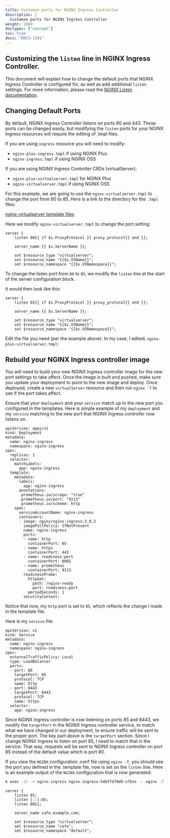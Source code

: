 ```yaml
---
title: Customze ports for NGINX Ingress Controller 
description: |
  Customze ports for NGINX Ingress Controller 
weight: 1800
doctypes: ["concept"]
toc: true
docs: "DOCS-1191"
---
```

## Customizing the `listen` line in NGINX Ingress Controller.

This document will explain how to change the default ports that NGINX Ingress Controller is configured for, as well as add additional `listen` settings. For more information, please read the [NGINX Listen documentation](http://nginx.org/en/docs/http/ngx_http_core_module.html#listen).


## Changing Default Ports

By default, NGINX Ingress Controller listens on ports 80 and 443. These ports can be changed easily, but modifying the `listen` ports for your NGINX Ingress resources will require the editing of .tmpl files.

If you are using `ingress` resource you will need to modify:
- `nginx-plus-ingress.tmpl` if using NGINX Plus
- `nginx-ingress.tmpl` if using NGINX OSS

If you are using NGINX Ingress Controller CRDs (virtualServer):
- `nginx-plus-virtualserver.tmpl` for NGINX Plus
- `nginx-virtualserver.tmpl` if using NGINX OSS

For this example, we are going to use the `nginx-virtualserver.tmpl` to change the port from 80 to 85. 
Here is a link to the directory for the `.tmpl` files:    

[nginx-virtualserver template files](https://github.com/nginxinc/kubernetes-ingress/tree/main/internal/configs/version2)


Here we modify `nginx-virtualserver.tmpl` to change the port setting:

```
server {
    listen 80{{ if $s.ProxyProtocol }} proxy_protocol{{ end }};

    server_name {{ $s.ServerName }};

    set $resource_type "virtualserver";
    set $resource_name "{{$s.VSName}}";
    set $resource_namespace "{{$s.VSNamespace}}";
```
To change the listen port from `80` to `85`, we modify the `listen` line at the start of the server configuration block.

It would then look like this:
```
server {
    listen 85{{ if $s.ProxyProtocol }} proxy_protocol{{ end }};

    server_name {{ $s.ServerName }};

    set $resource_type "virtualserver";
    set $resource_name "{{$s.VSName}}";
    set $resource_namespace "{{$s.VSNamespace}}";
```

Edit the file you need (per the example above). In my case, I edited, `nginx-plus-virtualserver.tmpl`:


## Rebuild your NGINX Ingress controller image

You will need to build your new NGINX Ingress controller image for the new port settings to take affect.
Once the image is built and pushed, make sure you update your deployment to point to the new image and deploy.
Once deployed, create a new `virtualServer` resource and then run `nginx -T` to see if the port takes affect.

Ensure that your `deployment` and your `service` match up to the new port you configured in the templates.
Here is simple example of my `deployment` and my `service` matching to the new port that NGINX Ingress controller now listens on.

```
apiVersion: apps/v1
kind: Deployment
metadata:
  name: nginx-ingress
  namespace: nginx-ingress
spec:
  replicas: 1
  selector:
    matchLabels:
      app: nginx-ingress
  template:
    metadata:
      labels:
        app: nginx-ingress
      annotations:
       prometheus.io/scrape: "true"
       prometheus.io/port: "9113"
       prometheus.io/scheme: http
    spec:
      serviceAccountName: nginx-ingress
      containers:
      - image: nginx/nginx-ingress:3.0.2
        imagePullPolicy: IfNotPresent
        name: nginx-ingress
        ports:
        - name: http
          containerPort: 85
        - name: https
          containerPort: 443
        - name: readiness-port
          containerPort: 8081
        - name: prometheus
          containerPort: 9113
        readinessProbe:
          httpGet:
            path: /nginx-ready
            port: readiness-port
          periodSeconds: 1
        securityContext:
```

Notice that now, my `http` port is set to `85`, which reflects the change I made in the template file.

Here is my `service` file:

```
apiVersion: v1
kind: Service
metadata:
  name: nginx-ingress
  namespace: nginx-ingress
spec:
  externalTrafficPolicy: Local
  type: LoadBalancer
  ports:
  - port: 80
    targetPort: 85
    protocol: TCP
    name: http
  - port: 8443
    targetPort: 8443
    protocol: TCP
    name: https
  selector:
    app: nginx-ingress
```

Since NGINX Ingress controller is now listening on ports 85 and 8443, we modify the `targetPort` in the NGINX Ingress controller service, to match what we have changed in our deployment, to ensure traffic will be sent to the proper port.
The key part above is the `targetPort` section. Since I change NGINX Ingress to listen on port 85, I need to match that in the service. That way, requests will be sent to NGINX Ingress controller on port 85 instead of the default value which is port 80.


If you view the `NGINX` configuration .conf file using `nginx -T`, you should see the port you defined in the .template file, now is set on the `listen` line.
Here is an example output of the `NGINX` configuration that is now generated:

```bash
k exec -it -n nginx-ingress nginx-ingress-54bffd78d9-v7bns -- nginx -T
```

```
server {
    listen 85;
    listen [::]:85;
    listen 8011;

    server_name cafe.example.com;

    set $resource_type "virtualserver";
    set $resource_name "cafe";
    set $resource_namespace "default";
```
